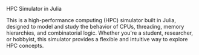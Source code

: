 HPC Simulator in Julia

 This is a high-performance computing (HPC) simulator built in Julia, designed to model and study the behavior of CPUs, threading, memory hierarchies, and combinatorial logic. Whether you're a student, researcher, or hobbyist, this simulator provides a flexible and intuitive way to explore HPC concepts.